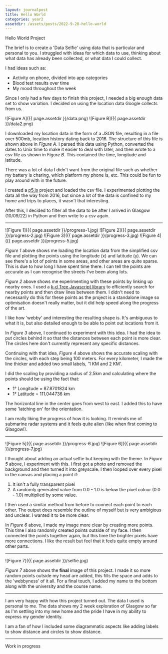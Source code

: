 ```yaml
---
layout: journalpost
title: Hello World
categories: year2
assetdir: /assets/posts/2022-9-28-hello-world
---
```


Hello World Project

<!-- - Location Data
> Downloading Google Maps Location Data
> Parsing JSON data
> Filtering with Python to dates after arriving in glasgow
> Adding to a csv file, consisiting of time, lat, and lon
> Reading it into javascript and visualising with points and lines (using k-d tree)

![location data from google]({{ page.assetdir }}/data.png)
Test, aaaaaaaa
![parsed and simplified data]({{ page.assetdir }}/data2.png)
Test 2, bbbbbbb -->
<!-- 
- Radial
> Making circles every 1km with 100m circles
> Adding meter markings

- Face Data
> Turning selfie background transparent
> Making it 1080x1080 and greyscale
> Reading the image pixel by pixel and placing a point randomly depending on brightness of pixel (ignoring transparent)
> Connections determined by brightness
> Dotting random spots outside

- Video
> During development outputted the images
> Linking them all together in a video
> Creating audio that matches it


TEST TEST -->

The brief is to create a 'Data Selfie' using data that is particular and personal to you. I struggled with ideas for which data to use, thinking about what data has already been collected, or what data I could collect. 

I had ideas such as:
* Activity on phone, divided into app categories
* Blood test results over time
* My mood throughout the week

Since I only had a few days to finish this project, I needed a big enough data set to show variation. I decided on using the location data Google collects from us.

![Figure A]({{ page.assetdir }}/data.png)
![Figure B]({{ page.assetdir }}/data2.png)

I downloaded my location data in the form of a JSON file, resulting in a file over 500mb, location history dating back to 2016. The structure of this file is shown above in *Figure A*. I parsed this data using Python, converted the dates to Unix time to make it easier to deal with later, and then wrote to a csv file as shown in *Figure B*. This contained the time, longitude and latitude. 

There was a lot of data I didn't want from the original file such as whether my battery is charing, which platform my phone is, etc. This could be fun to play around with in the future. 

I created a [p5.js](https://p5js.org) project and loaded the csv file. I experimented plotting the data all the way from 2016, but since a lot of the data is confined to my home and trips to places, it wasn't that interesting.

After this, I decided to filter all the data to be after I arrived in Glasgow (10/09/22) in Python and then write to a csv again.

---

![Figure 1]({{ page.assetdir }}/progress-1.jpg)
![Figure 2]({{ page.assetdir }}/progress-2.jpg)
![Figure 3]({{ page.assetdir }}/progress-3.jpg)
![Figure 4]({{ page.assetdir }}/progress-5.jpg)

*Figure 1* above shows me loading the location data from the simplified csv file and plotting the points using the longitude (x) and latitude (y). We can see there's a lot of points in some areas, and other areas are quite sparse. This is due to how long I have spent time there. I can tell the points are accurate as I can recognise the streets I've been along lots.

*Figure 2* above shows me experimenting with these points by linking up nearby ones. I used a [k-d Tree Javascript library](https://github.com/ubilabs/kd-tree-javascript) to efficiently search for nearby points and then draw lines between them. I didn't need to necessarily do this for these points as the project is a standalone image so optimisation doesn't really matter, but it did help speed along the progress of the art.

I like how 'webby' and interesting the resulting shape is. It's ambiguous to what it is, but also detailed enough to be able to point out locations from it.

In *Figure 3* above, I continued to experiment with this idea. I had the idea to put circles behind it so that the distances between each point is more clear. The circles here don't currently represent any specific distances.

Continuing with that idea, *Figure 4* above shows the accurate scaling with the circles, with each step being 100 meters. For every kilometer, I made the line thicker and added two small labels, '1 KM and 2 KM'.

I did the scaling by providing a radius of 2.5km and calculating where the points should be using the fact that:
* 1° Longitude = 87.8701824 km
* 1° Latitude = 111.044736 km

The horizontal line in the center goes from west to east. I added this to have some 'latching on' for the orientation.

I am really liking the progress of how it is looking. It reminds me of submarine radar systems and it feels quite alien (like when first coming to Glasgow!).

---

![Figure 5]({{ page.assetdir }}/progress-6.jpg)
![Figure 6]({{ page.assetdir }}/progress-7.jpg)

I thought about adding an actual selfie but keeping with the theme. In *Figure 5* above, I experiment with this. I first got a photo and removed the background and then turned it into greyscale. I then looped over every pixel in the canvas and placing a point if:
1. It isn't a fully transparent pixel
2. A randomly generated value from 0.0 - 1.0 is below the pixel colour (0.0 - 1.0) multiplied by some value. 

I then used a similar method from before to connect each point to each other. The output does resemble the outline of myself but is very ambigious and unclear. I wanted it to be more clear.

In *Figure 6* above, I made my image more clear by creating more points. This time I also randomly created points outside of my face. I then connected the points together again, but this time the brighter pixels have more connections. I like the result but feel that it feels quite empty around other parts.

---

![Figure 7]({{ page.assetdir }}/selfie.jpg)

*Figure 7* above shows the **final** image of this project. I made it so more random points outside my head are added, this fills the space and adds to the 'webbyness' of it all. For a final touch, I added my name to the bottom along with the university and the course name.

---

I am very happy with how this project turned out. The data I used is personal to me. The data shows my 2 week exploration of Glasgow so far as I'm settling into my new home and the pride I have in my ability to express my gender identity.

I am a fan of how I included some diagrammatic aspects like adding labels to show distance and circles to show distance. 

---

Work in progress


<!-- Libraries used:\
Ubilabs - k-d Tree JavaScript Library - [https://github.com/ubilabs/kd-tree-javascript](https://github.com/ubilabs/kd-tree-javascript)\
p5.js - [https://p5js.org](https://p5js.org)\
Font used: Matthew Welch - Secret Code - [https://www.dafont.com/secret-code.font](https://www.dafont.com/secret-code.font) -->
